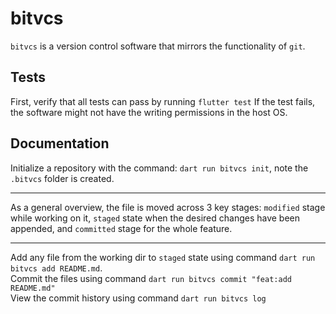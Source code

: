# bitvcs
`bitvcs` is a version control software that mirrors the functionality of `git`.

## Tests
First, verify that all tests can pass by running `flutter test`
If the test fails, the software might not have the writing permissions in the host OS.


## Documentation
Initialize a repository with the command: `dart run bitvcs init`, note the `.bitvcs` folder is created.
___
As a general overview, the file is moved across 3 key stages: `modified` stage while working on it, `staged` state when the desired changes have been appended, and `committed` stage for the whole feature.
***
Add any file from the working dir to `staged` state using command `dart run bitvcs add README.md`.<br/>
Commit the files using command `dart run bitvcs commit "feat:add README.md"`<br/>
View the commit history using command `dart run bitvcs log`<br/>


